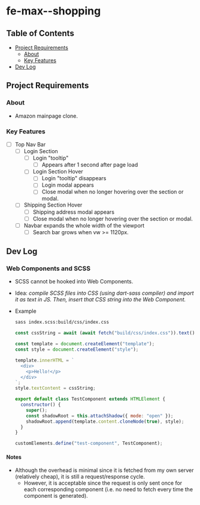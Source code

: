 # fe-max--shopping

## Table of Contents

- [Project Requirements](#project-requirements)
  - [About](#about)
  - [Key Features](#key-features)
- [Dev Log](#dev-log)

## Project Requirements

### About

- Amazon mainpage clone.

### Key Features

- [ ] Top Nav Bar
  - [ ] Login Section
    - [ ] Login "tooltip"
      - [ ] Appears after 1 second after page load
    - [ ] Login Section Hover
      - [ ] Login "tooltip" disappears
      - [ ] Login modal appears
      - [ ] Close modal when no longer hovering over the section or modal.
  - [ ] Shipping Section Hover
    - [ ] Shipping address modal appears
    - [ ] Close modal when no longer hovering over the section or modal.
  - [ ] Navbar expands the whole width of the viewport
    - [ ] Search bar grows when vw >= 1120px.

## Dev Log

### Web Components and SCSS

- SCSS cannot be hooked into Web Components.
- Idea: _compile SCSS files into CSS (using dart-sass compiler) and import it as text in JS. Then, insert that CSS string into the Web Component._
- Example

  ```zsh
  sass index.scss:build/css/index.css
  ```

  ```js
  const cssString = await (await fetch("build/css/index.css")).text();

  const template = document.createElement("template");
  const style = document.createElement("style");

  template.innerHTML = `
    <div>
      <p>Hello!</p>
    </div>
  `;
  style.textContent = cssString;

  export default class TestComponent extends HTMLElement {
    constructor() {
      super();
      const shadowRoot = this.attachShadow({ mode: "open" });
      shadowRoot.append(template.content.cloneNode(true), style);
    }
  }

  customElements.define("test-component", TestComponent);
  ```

#### Notes

- Although the overhead is minimal since it is fetched from my own server (relatively cheap), it is still a request/response cycle.
  - However, it is acceptable since the request is only sent once for each corresponding component (i.e. no need to fetch every time the component is generated).
